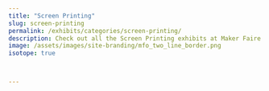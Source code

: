 ```yaml
---
title: "Screen Printing"
slug: screen-printing
permalink: /exhibits/categories/screen-printing/
description: Check out all the Screen Printing exhibits at Maker Faire Orlando!
image: /assets/images/site-branding/mfo_two_line_border.png
isotope: true



---
```

